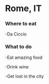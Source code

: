 # Rome, IT
### Where to eat
-Da Ciccio

### What to do 
-Eat amazing food

-Drink wine

-Get lost in the city

